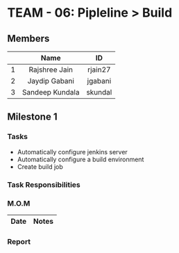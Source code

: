 # TEAM - 06: Pipleline > Build
## Members
| | Name | ID |
| :---: | :---: | :---: |
|1| Rajshree Jain | rjain27 |
|2| Jaydip Gabani| jgabani |
|3| Sandeep Kundala | skundal |

## Milestone 1
### Tasks
- Automatically configure jenkins server
- Automatically configure a build environment
- Create build job
### Task Responsibilities

### M.O.M
| Date | Notes |
| :---: | :---: |

### Report
